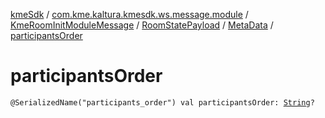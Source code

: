 [kmeSdk](../../../../index.md) / [com.kme.kaltura.kmesdk.ws.message.module](../../../index.md) / [KmeRoomInitModuleMessage](../../index.md) / [RoomStatePayload](../index.md) / [MetaData](index.md) / [participantsOrder](./participants-order.md)

# participantsOrder

`@SerializedName("participants_order") val participantsOrder: `[`String`](https://kotlinlang.org/api/latest/jvm/stdlib/kotlin/-string/index.html)`?`